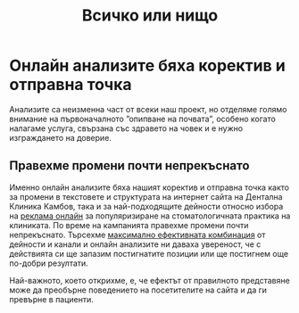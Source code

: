 ﻿---
layout: post
order: 9
rel: /about/kambov/analysis
service: /services/analysis
project: /portfolio/kambov
header: compact
display: subject cover
title: Всичко или нищо
description: Ефекта от правилното представяне пребърна поведението на посетителите на сайта и да ги превърна в пациенти.
---
# Онлайн анализите бяха коректив и отправна точка
Анализите са неизменна част от всеки наш проект, но отделяме голямо внимание на първоначалното ”опипване на почвата”, особено когато налагаме услуга, свързана със здравето на човек и е нужно изграждането на доверие. 

## Правехме промени почти непрекъснато
Именно онлайн анализите бяха нашият коректив и отправна точка както за промени в текстовете и структурата на интернет сайта на Дентална Клиника Камбов, така и за най-подходящите дейности относно избора на [реклама онлайн](./../../маркетинг/онлайн-реклама.html) за популяризиране на стоматологичната практика на клиниката. По време на кампанията правехме промени почти непрекъснато. Търсехме [максимално ефективната комбинация](./../../маркетинг/дигитална-маркетинг-стратегия.html) от дейности и канали и онлайн анализите ни даваха увереност, че с действията си ще запазим постигнатите позиции или ще постигнем още по-добри резултати.

Най-важното, което открихме, е, че ефектът от правилното представяне може да преобърне поведението на посетителите на сайта и да ги превърне в пациенти.